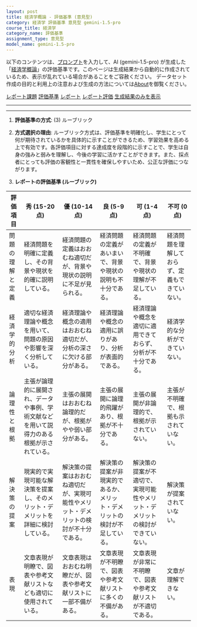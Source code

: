 ```yaml
---
layout: post
title: 経済学概論 - 評価基準 (意見型)
category: 経済学 評価基準 意見型 gemini-1.5-pro
course_title: 経済学
category_name: 評価基準
assignment_type: 意見型
model_name: gemini-1.5-pro
---
```


以下のコンテンツは、[プロンプト](http://127.0.0.1:8000/generated/経済学/gemini-1.5-pro/prompt_評価基準-意見型.md)を入力して、AI (gemini-1.5-pro) が生成した「[経済学概論](/contents/経済学/)」の評価基準です。このページは生成結果から自動的に作成されているため、表示が乱れている場合があることをご容赦ください。
データセット作成の目的と利用上の注意および生成の方法については[About](/About)を御覧ください。

[レポート課題](../レポート課題-意見型)
[評価基準](../評価基準-意見型)
[レポート](../レポート-意見型)
[レポート評価](../レポート評価-意見型)
[生成結果のみを表示](http://127.0.0.1:8000/generated/経済学/gemini-1.5-pro/評価基準-意見型.md)
  

***
***
  
1. **評価基準の方式**: (3) ルーブリック

2. **方式選択の理由**: ルーブリック方式は、評価基準を明確化し、学生にとって何が期待されているかを具体的に示すことができるため、学習効果を高める上で有効です。各評価項目に対する達成度を段階的に示すことで、学生は自身の強みと弱みを理解し、今後の学習に活かすことができます。また、採点者にとっても評価の客観性と一貫性を確保しやすいため、公正な評価につながります。

3. **レポートの評価基準 (ルーブリック)**

| 評価項目 | 秀 (15-20点) | 優 (10-14点) | 良 (5-9点) | 可 (1-4点) | 不可 (0点) |
|---|---|---|---|---|---|
| 問題の理解と定義 | 経済問題を明確に定義し、その背景や現状を的確に説明している。 | 経済問題の定義はおおむね適切だが、背景や現状の説明に不足が見られる。 | 経済問題の定義があいまいで、背景や現状の説明も不十分である。 | 経済問題の定義が不明確で、背景や現状の理解が不足している。 | 経済問題を理解しておらず、定義もできていない。 |
| 経済学的分析 | 適切な経済理論や概念を用いて、問題の原因や影響を深く分析している。 | 経済理論や概念の適用はおおむね適切だが、分析の深さに欠ける部分がある。 | 経済理論や概念の適用に誤りがあり、分析が表面的である。 | 経済理論や概念を適切に適用できておらず、分析が不十分である。 | 経済学的な分析ができていない。 |
| 論理性と根拠 | 主張が論理的に展開され、データや事例、学術文献などを用いて説得力のある根拠が示されている。 | 主張の展開はおおむね論理的だが、根拠がやや弱い部分がある。 | 主張の展開に論理的飛躍があり、根拠が不十分である。 | 主張の展開が非論理的で、根拠が示されていない。 | 主張が不明確で、根拠も示されていない。 |
| 解決策の提案 | 現実的で実現可能な解決策を提案し、そのメリット・デメリットを詳細に検討している。 | 解決策の提案はおおむね適切だが、実現可能性やメリット・デメリットの検討が不十分である。 | 解決策の提案が非現実的であるか、メリット・デメリットの検討が不足している。 | 解決策の提案が不適切で、実現可能性やメリット・デメリットの検討ができていない。 | 解決策が提案されていない。 |
| 表現 | 文章表現が明瞭で、図表や参考文献リストなども適切に使用されている。 | 文章表現はおおむね明瞭だが、図表や参考文献リストに一部不備がある。 | 文章表現が不明瞭で、図表や参考文献リストに多くの不備がある。 | 文章表現が非常に不明瞭で、図表や参考文献リストが不適切である。 | 文章が理解できない。 |
